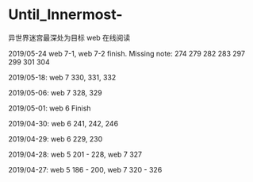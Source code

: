 # Until_Innermost-
异世界迷宫最深处为目标 web 在线阅读


2019/05-24
web 7-1, web 7-2 finish.
 Missing note:
274 279 282 283 297 299 301 304

2019/05-18: 
web 7 330, 331, 332

2019/05-06: 
web 7 328, 329

2019/05-01: 
web 6 Finish

2019/04-30: 
web 6 241, 242, 246

2019/04-29: 
web 6 229, 230

2019/04-28: 
web 5 201 - 228, 
web 7 327

2019/04-27: 
web 5 186 - 200, 
web 7 320 - 326
